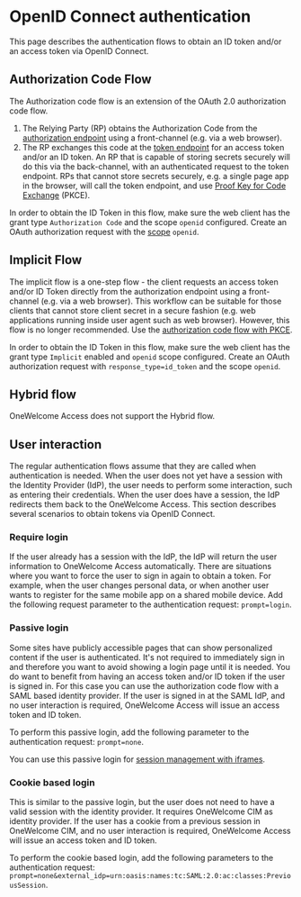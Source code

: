 # OpenID Connect authentication

This page describes the authentication flows to obtain an ID token and/or an access token via OpenID Connect.

## Authorization Code Flow
The Authorization code flow is an extension of the OAuth 2.0 authorization code flow. 

1. The Relying Party (RP) obtains the Authorization Code from the
   [authorization endpoint](../../../api-reference/description-oauth-endpoint.md#authorization-endpoint) using a front-channel (e.g. via a
   web browser).
2. The RP exchanges this code at the [token endpoint](../../../api-reference/description-oauth-endpoint.md#token-endpoint) for an access
   token and/or an ID token. An RP that is capable of storing secrets securely will do this via the back-channel, with an authenticated
   request to the token endpoint. RPs that cannot store secrets securely, e.g. a single page app in the browser, will call the token
   endpoint, and use [Proof Key for Code Exchange](https://tools.ietf.org/html/rfc7636) (PKCE).

In order to obtain the ID Token in this flow, make sure the web client has the grant type `Authorization Code` and the scope `openid` configured. Create an
 OAuth authorization request with the [scope](scopes-and-claims.md) `openid`.

## Implicit Flow

The implicit flow is a one-step flow - the client requests an access token and/or ID Token directly from the authorization endpoint using a
front-channel (e.g. via a web browser). This workflow can be suitable for those clients that cannot store client secret in a secure
fashion (e.g. web applications running inside user agent such as web browser). However, this flow is no longer recommended. Use the
[authorization code flow with PKCE](../../../../../oauth-vs-oidc.md#authorization-code-flow-with-pkce).

In order to obtain the ID Token in this flow, make sure the web client has the grant type `Implicit` enabled and `openid` scope configured.
Create an OAuth authorization request with `response_type=id_token` and the scope `openid`.

## Hybrid flow

OneWelcome Access does not support the Hybrid flow.

## User interaction

The regular authentication flows assume that they are called when authentication is needed. When the user does not yet have a session with the Identity Provider 
(IdP), the user needs to perform some interaction, such as entering their credentials. When the user does have a session, the IdP redirects them back to the 
OneWelcome Access. This section describes several scenarios to obtain tokens via OpenID Connect.  

### Require login
If the user already has a session with the IdP, the IdP will return the user information to OneWelcome Access automatically. There are situations where
you want to force the user to sign in again to obtain a token. For example, when the user changes personal data, or when another user wants to register for the 
same mobile app on a shared mobile device. Add the following request parameter to the authentication request: `prompt=login`.

### Passive login
Some sites have publicly accessible pages that can show personalized content if the user is authenticated. It's not required to immediately sign in and 
therefore you want to avoid showing a login page until it is needed. You do want to benefit from having an access token and/or ID token if the user is signed in. 
For this case you can use the authorization code flow with a SAML based identity provider.  If the user is signed in at the SAML IdP, and no user interaction is 
required, OneWelcome Access will issue an access token and ID token. 

To perform this passive login, add the following parameter to the authentication request: `prompt=none`.

You can use this passive login for [session management with iframes](../session-management/session-monitoring-with-iframes.md).

### Cookie based login
This is similar to the passive login, but the user does not need to have a valid session with the identity provider. It requires OneWelcome CIM as
identity provider. If the user has a cookie from a previous session in OneWelcome CIM, and no user interaction is required, OneWelcome Access 
will issue an access token and ID token.

To perform the cookie based login, add the following parameters to the authentication request: 
`prompt=none&external_idp=urn:oasis:names:tc:SAML:2.0:ac:classes:PreviousSession`. 
